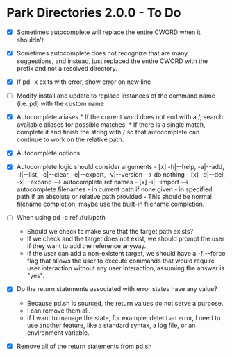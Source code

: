 # Park Directories 2.0.0 - To Do
- [x] Sometimes autocomplete will replace the entire CWORD when it shouldn't
- [x] Sometimes autocomplete does not recognize that are many suggestions, 
      and instead, just replaced the entire CWORD with the prefix and not
      a resolved directory.
- [x] If pd -x exits with error, show error on new line
- [ ] Modify install and update to replace instances of the command name
      (i.e. pd) with the custom name

- [x] Autocomplete aliases
      * If the current word does not end with a /, search available aliases for possible matches.
      * If there is a single match, complete it and finish the string with / so that autocomplete
        can continue to work on the relative path.
- [x] Autocomplete options
- [x] Autocomplete logic should consider arguments
      - [x] -h|--help, -a|--add, -l|--list, -c|--clear, -e|--export, -v|--version --> do nothing
      - [x] -d|--del, -x|--expand --> autocomplete ref names
      - [x] -i|--import --> autocomplete filenames
        - in current path if none given
        - in specified path if an absolute or relative path provided
        - This should be normal filename completion; maybe use the built-in filename completion.

- [ ] When using pd -a ref /full/path
  * Should we check to make sure that the target path exists?
  * If we check and the target does not exist, we should prompt the user if they want to add the
    reference anyway.
  * If the user can add a non-existent target, we should have a -f|--force flag that allows the user to
    execute commands that would require user interaction without any user interaction, assuming the
    answer is "yes".

- [x] Do the return statements associated with error states have any value?
  * Because pd.sh is sourced, the return values do not serve a purpose.
  * I can remove them all.
  * If I want to manage the state, for example, detect an error, I need to use another feature, like a
    standard syntax, a log file, or an environment variable.

- [x] Remove all of the return statements from pd.sh
